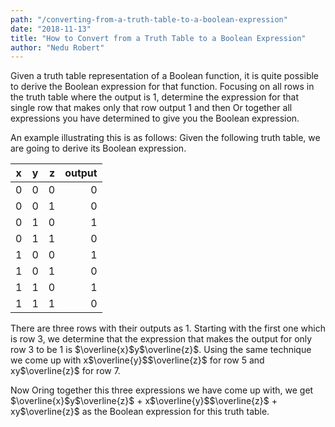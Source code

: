 ```yaml
---
path: "/converting-from-a-truth-table-to-a-boolean-expression"
date: "2018-11-13"
title: "How to Convert from a Truth Table to a Boolean Expression"
author: "Nedu Robert"
---
```


Given a truth table representation of a Boolean function, it is quite possible to derive the Boolean expression for that function. Focusing on all rows in the truth table where the output is 1, determine the expression for that single row that makes only that row output 1 and then Or together all expressions you have determined to give you the Boolean expression.

An example illustrating this is as follows: Given the following truth table, we are going to derive its Boolean expression.

| x | y | z | output |
| --|:-:| -:| -----: |
| 0 | 0 | 0 |   0    |
| 0 | 0 | 1 |   0    |
| 0 | 1 | 0 |   1    |
| 0 | 1 | 1 |   0    |
| 1 | 0 | 0 |   1    |
| 1 | 0 | 1 |   0    |
| 1 | 1 | 0 |   1    |
| 1 | 1 | 1 |   0    |

There are three rows with their outputs as 1. Starting with the first one which is row 3, we determine that the expression that makes the output for only row 3 to be 1 is $\overline{x}$y$\overline{z}$. Using the same technique we come up with x$\overline{y}$$\overline{z}$ for row 5 and xy$\overline{z}$ for row 7.

Now Oring together this three expressions we have come up with, we get $\overline{x}$y$\overline{z}$ + x$\overline{y}$$\overline{z}$ + xy$\overline{z}$ as the Boolean expression for this truth table.